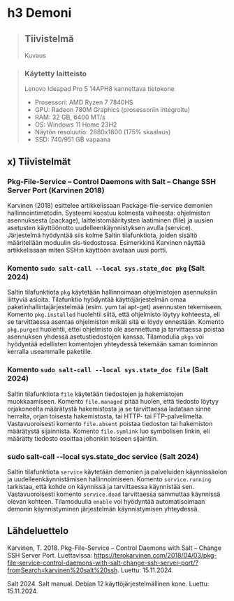 # h3 Demoni

> ## Tiivistelmä
>
> Kuvaus

> ### Käytetty laitteisto
>
> Lenovo Ideapad Pro 5 14APH8 kannettava tietokone
> - Prosessori: AMD Ryzen 7 7840HS
> - GPU: Radeon 780M Graphics (prosessoriin integroitu)
> - RAM: 32 GB, 6400 MT/s
> - OS: Windows 11 Home 23H2
> - Näytön resoluutio: 2880x1800 (175% skaalaus)
> - SSD: 740/951 GB vapaana

## x) Tiivistelmät

### Pkg-File-Service – Control Daemons with Salt – Change SSH Server Port (Karvinen 2018)

Karvinen (2018) esittelee artikkelissaan Package-file-service demonien hallinnointimetodin. Systeemi koostuu kolmesta vaiheesta: ohjelmiston asennuksesta (package), laitteistomääritysten laatiminen (file) ja uusien asetusten käyttöönotto uudelleenkäynnistyksen avulla (service). Järjestelmä hyödyntää siis kolme Saltin tilafunktiota, joiden sisältö määritellään moduulin sls-tiedostossa. Esimerkkinä Karvinen näyttää artikkelissaan miten SSH:n käyttöön avataan uusi portti.

### Komento `sudo salt-call --local sys.state_doc pkg` (Salt 2024)

Saltin tilafunktiota `pkg` käytetään hallinnoimaan ohjelmistojen asennuksiin liittyviä asioita. Tilafunktio hyödyntää käyttöjärjestelmän omaa paketinhallintajärjestelmää (esim. yum tai apt-get) asennusten tekemiseen. Komento `pkg.installed` huolehtii siitä, että ohjelmisto löytyy kohteesta, eli se tarvittaessa asentaa ohjelmiston mikäli sitä ei löydy ennestään. Komento `pkg.purged` huolehtii, ettei ohjelmisto ole asennettuna ja tarvittaessa poistaa asennuksen yhdessä asetustiedostojen kanssa. Tilamodulia `pkgs` voi hyödyntää edellisten komentojen yhteydessä tekemään saman toiminnon kerralla useammalle paketille.

### Komento `sudo salt-call --local sys.state_doc file` (Salt 2024)

Saltin tilafunktiota `file` käytetään tiedostojen ja hakemistojen muokkaamiseen. Komento `file.managed` pitää huolen, että tiedosto löytyy orjakoneelta määrätystä hakemistosta ja se tarvittaessa ladataan sinne herralta, orjan toisesta hakemistosta, tai HTTP- tai FTP-palvelimelta. Vastavuoroisesti komento `file.absent` poistaa tiedoston tai hakemiston määrätystä sijainnista. Komento `file.symlink` luo symbolisen linkin, eli määrätty tiedosto osoittaa johonkin toiseen sijaintiin.

### sudo salt-call --local sys.state_doc service (Salt 2024)

Saltin tilafunktiota `service` käytetään demonien ja palveluiden käynnissäolon ja uudelleenkäynnistämisen hallinnoimiseen. Komento `service.running` tarkistaa, että kohde on käynnissä ja tarvittaessa käynnistää sen. Vastavuoroisesti komento `service.dead` tarvittaessa sammuttaa käynnissä olevan kohteen. Tilamoduulia `enable` voi hyödyntää automatisoimaan demonin käynnistyminen järjestelmän käynnistymisen yhteydessä.

## Lähdeluettelo

Karvinen, T. 2018. Pkg-File-Service – Control Daemons with Salt – Change SSH Server Port. Luettavissa: https://terokarvinen.com/2018/04/03/pkg-file-service-control-daemons-with-salt-change-ssh-server-port/?fromSearch=karvinen%20salt%20ssh. Luettu: 15.11.2024.

Salt 2024. Salt manual. Debian 12 käyttöjärjestelmällinen kone. Luettu: 15.11.2024.
